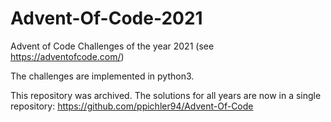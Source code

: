 # Advent-Of-Code-2021
Advent of Code Challenges of the year 2021 (see https://adventofcode.com/)

The challenges are implemented in python3.

This repository was archived. The solutions for all years are now in a single repository: https://github.com/ppichler94/Advent-Of-Code

